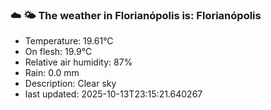 ### ☁️ 🌤️  The weather in Florianópolis is: Florianópolis

- Temperature: 19.61°C
- On flesh: 19.9°C
- Relative air humidity: 87%
- Rain: 0.0 mm
- Description: Clear sky
- last updated: 2025-10-13T23:15:21.640267
